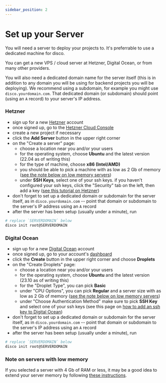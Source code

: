 ```yaml
---
sidebar_position: 2
---
```


# Set up your Server

You will need a server to deploy your projects to. It's preferrable to use a dedicated machine for disco.

You can get a new VPS / cloud server at Hetzner, Digital Ocean, or from many other providers.

You will also need a dedicated domain name for the server itself (this is in addition to any domain you will be using for backend projects you will be deploying). We recommend using a subdomain, for example you might use `disco.yourdomain.com`. That dedicated domain (or subdomain) should point (using an `A` record) to your server's IP address.


### Hetzner

- sign up for a new [Hetzner](https://www.hetzner.com/) account
- once signed up, go to the [Hetzner Cloud Console](https://console.hetzner.cloud/)
- create a new project if necessary
- click the <b>Add Server</b> button in the upper right corner
- on the "Create a server" page:
  - choose a location near you and/or your users
  - for the operating system, choose <b>Ubuntu</b> and the latest version (22.04 as of writing this)
  - for the type of machine, choose <b>x86 (Intel/AMD)</b>
  - you should be able to pick a machine with as low as 2 Gb of memory ([see the note below on low memory servers](#note-on-servers-with-low-memory))
  - under <b>SSH Keys</b>, select one of your ssh keys. if you haven't configured your ssh keys, click the "Security" tab on the left, then add a key ([see this tutorial on Hetzner](https://community.hetzner.com/tutorials/add-ssh-key-to-your-hetzner-cloud))
- don't forget to set up a dedicated domain or subdomain for the server itself, as in `disco.yourdomain.com` -- point that domain or subdomain to the server's IP address using an `A` record
- after the server has been setup (usually under a minute), run

```bash
# replace `SERVERDOMAIN` below
disco init root@SERVERDOMAIN
```


### Digital Ocean

- sign up for a new [Digital Ocean](https://www.digitalocean.com/) account
- once signed up, go to your account's [dashboard](https://cloud.digitalocean.com/)
- click the <b>Create</b> button in the upper right corner and choose <b>Droplets</b>
- on the "Create Droplets" page:
  - choose a location near you and/or your users
  - for the operating system, choose <b>Ubuntu</b> and the latest version (23.10 as of writing this)
  - for the "Droplet Type", you can pick <b>Basic</b>
  - under "CPU Options", you can pick <b>Regular</b> and a server size with as low as 2 Gb of memory ([see the note below on low memory servers](#note-on-servers-with-low-memory))
  - under "Choose Authentication Method" make sure to pick <b>SSH Key</b> and select one of your ssh keys (see this page on [how to add an ssh key to Digital Ocean](https://docs.digitalocean.com/products/droplets/how-to/add-ssh-keys/))
- don't forget to set up a dedicated domain or subdomain for the server itself, as in `disco.yourdomain.com` -- point that domain or subdomain to the server's IP address using an `A` record
- after the server has been setup (usually under a minute), run

```bash
# replace `SERVERDOMAIN` below
disco init root@SERVERDOMAIN
```


### Note on servers with low memory

If you selected a server with 4 Gb of RAM or less, it may be a good idea to extend your server memory by following [these instructions](/misc/extending-your-server-memory).